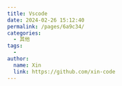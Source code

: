 ```yaml
---
title: Vscode
date: 2024-02-26 15:12:40
permalink: /pages/6a9c34/
categories:
  - 其他
tags:
  - 
author: 
  name: Xin
  link: https://github.com/xin-code
---
```

